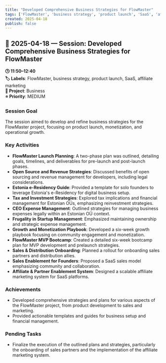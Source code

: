 ```yaml
---
title: "Developed Comprehensive Business Strategies for FlowMaster"
tags: ['FlowMaster', 'business strategy', 'product launch', 'SaaS', 'affiliate marketing']
created: 2025-04-18
publish: false
---
```


## 📅 2025-04-18 — Session: Developed Comprehensive Business Strategies for FlowMaster

**🕒 11:50–12:40**  
**🏷️ Labels**: FlowMaster, business strategy, product launch, SaaS, affiliate marketing  
**📂 Project**: Business  
**⭐ Priority**: MEDIUM  


### Session Goal
The session aimed to develop and refine business strategies for the FlowMaster project, focusing on product launch, monetization, and operational growth.

### Key Activities
- **FlowMaster Launch Planning**: A two-phase plan was outlined, detailing goals, timelines, and deliverables for pre-launch and post-launch phases.
- **Open Source and Revenue Strategies**: Discussed benefits of open sourcing and revenue management for developers, including legal considerations.
- **Estonia e-Residency Guide**: Provided a template for solo founders to leverage Estonia's e-Residency for digital business setup.
- **Tax and Investment Strategies**: Explored tax implications and financial management for Estonian OÜs, emphasizing reinvestment strategies.
- **CEO Expense Management**: Outlined strategies for managing business expenses legally within an Estonian OÜ context.
- **Frugality in Startup Management**: Emphasized maintaining ownership and strategic expense management.
- **Growth and Monetization Playbook**: Developed a six-week growth playbook focusing on community engagement and monetization.
- **FlowMaster MVP Bootcamp**: Created a detailed six-week bootcamp plan for MVP development and prelaunch strategies.
- **Sales & Distribution Onboarding**: Planned a rollout for onboarding sales partners and distribution allies.
- **Sales Enablement for Founders**: Proposed a SaaS sales model emphasizing community and collaboration.
- **Affiliate & Partner Enablement System**: Designed a scalable affiliate marketing system for SaaS platforms.

### Achievements
- Developed comprehensive strategies and plans for various aspects of the FlowMaster project, from product development to sales and marketing.
- Provided actionable templates and guides for business setup and financial management.

### Pending Tasks
- Finalize the execution of the outlined plans and strategies, particularly the onboarding of sales partners and the implementation of the affiliate marketing system.
